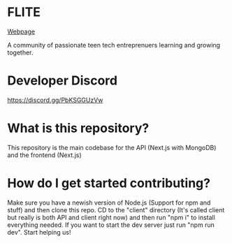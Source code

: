 # FLITE
[Webpage](https://www.flite.network)

A community of passionate teen tech entreprenuers learning and growing together.

# Developer Discord
https://discord.gg/PbKSGGUzVw

# What is this repository?
This repository is the main codebase for the API (Next.js with MongoDB) and the frontend (Next.js)

# How do I get started contributing?
Make sure you have a newish version of Node.js (Support for npm and stuff) and then clone this repo.
CD to the "client" directory (It's called client but really is both API and client right now) and then run "npm i" to install everything needed.
If you want to start the dev server just run "npm run dev".
Start helping us!